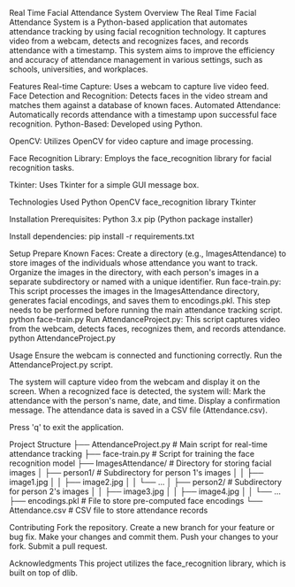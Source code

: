 Real Time Facial Attendance System
Overview
The Real Time Facial Attendance System is a Python-based application that automates attendance tracking by using facial recognition technology. It captures video from a webcam, detects and recognizes faces, and records attendance with a timestamp. This system aims to improve the efficiency and accuracy of attendance management in various settings, such as schools, universities, and workplaces.

Features
Real-time Capture: Uses a webcam to capture live video feed.
Face Detection and Recognition: Detects faces in the video stream and matches them against a database of known faces.
Automated Attendance: Automatically records attendance with a timestamp upon successful face recognition.
Python-Based: Developed using Python.

OpenCV: Utilizes OpenCV for video capture and image processing.

Face Recognition Library: Employs the face_recognition library for facial recognition tasks.

Tkinter: Uses Tkinter for a simple GUI message box.

Technologies Used
Python
OpenCV
face_recognition library
Tkinter

Installation
Prerequisites:
Python 3.x
pip (Python package installer)

Install dependencies:
pip install -r requirements.txt

Setup
Prepare Known Faces:
Create a directory (e.g., ImagesAttendance) to store images of the individuals whose attendance you want to track.
Organize the images in the directory, with each person's images in a separate subdirectory or named with a unique identifier.
Run face-train.py:
This script processes the images in the ImagesAttendance directory, generates facial encodings, and saves them to encodings.pkl.
This step needs to be performed before running the main attendance tracking script.
python face-train.py
Run AttendanceProject.py:
This script captures video from the webcam, detects faces, recognizes them, and records attendance.
python AttendanceProject.py

Usage
Ensure the webcam is connected and functioning correctly.
Run the AttendanceProject.py script.

The system will capture video from the webcam and display it on the screen.
When a recognized face is detected, the system will:
Mark the attendance with the person's name, date, and time.
Display a confirmation message.
The attendance data is saved in a CSV file (Attendance.csv).

Press 'q' to exit the application.

Project Structure
├── AttendanceProject.py    # Main script for real-time attendance tracking
├── face-train.py          # Script for training the face recognition model
├── ImagesAttendance/      # Directory for storing facial images
│   ├── person1/           # Subdirectory for person 1's images
│   │   ├── image1.jpg
│   │   ├── image2.jpg
│   │   └── ...
│   ├── person2/           # Subdirectory for person 2's images
│   │   ├── image3.jpg
│   │   ├── image4.jpg
│   │   └── ...
├── encodings.pkl          # File to store pre-computed face encodings
└── Attendance.csv         # CSV file to store attendance records

Contributing
Fork the repository.
Create a new branch for your feature or bug fix.
Make your changes and commit them.
Push your changes to your fork.
Submit a pull request.

Acknowledgments
This project utilizes the face_recognition library, which is built on top of dlib.

